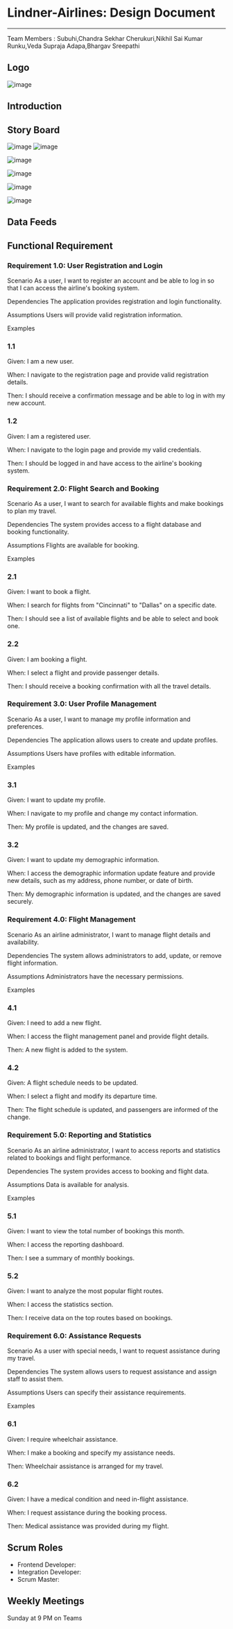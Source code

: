# Lindner-Airlines: Design Document
---
Team Members : Subuhi,Chandra Sekhar Cherukuri,Nikhil Sai Kumar Runku,Veda Supraja Adapa,Bhargav Sreepathi

## Logo
![image](https://github.com/subuhifu/Lindner-Airlines/assets/143138483/ea7835c4-fe27-4752-aeb4-5ab94a879417)


## Introduction



## Story Board
![image](https://github.com/subuhifu/Lindner-Airlines/assets/143138483/92c1d223-0ff3-454a-a9ed-12e17e26ba33)
![image](https://github.com/subuhifu/Lindner-Airlines/assets/143138483/9e52b6ad-e19a-4ca2-8452-f26b2f35b133)

![image](https://github.com/subuhifu/Lindner-Airlines/assets/143138483/2e542f5f-bf22-40c8-ab40-8854bc466526)

![image](https://github.com/subuhifu/Lindner-Airlines/assets/143138483/700edcf9-0eff-48cb-aeab-121838765bd0)

![image](https://github.com/subuhifu/Lindner-Airlines/assets/143138483/1b6857c0-2f5b-499e-a98d-41b451faa6ec)

![image](https://github.com/subuhifu/Lindner-Airlines/assets/143138483/c03a436b-ae82-470d-8aab-6a4c66c7db70)




##  Data Feeds





## Functional Requirement

### Requirement 1.0: User Registration and Login
Scenario
As a user, I want to register an account and be able to log in so that I can access the airline's booking system.

Dependencies
The application provides registration and login functionality.

Assumptions
Users will provide valid registration information.

Examples
### 1.1
Given: I am a new user.

When: I navigate to the registration page and provide valid registration details.

Then: I should receive a confirmation message and be able to log in with my new account.

### 1.2
Given: I am a registered user.

When: I navigate to the login page and provide my valid credentials.

Then: I should be logged in and have access to the airline's booking system.

### Requirement 2.0: Flight Search and Booking
Scenario
As a user, I want to search for available flights and make bookings to plan my travel.

Dependencies
The system provides access to a flight database and booking functionality.

Assumptions
Flights are available for booking.

Examples
### 2.1
Given: I want to book a flight.

When: I search for flights from "Cincinnati" to "Dallas" on a specific date.

Then: I should see a list of available flights and be able to select and book one.

### 2.2
Given: I am booking a flight.

When: I select a flight and provide passenger details.

Then: I should receive a booking confirmation with all the travel details.

### Requirement 3.0: User Profile Management
Scenario
As a user, I want to manage my profile information and preferences.

Dependencies
The application allows users to create and update profiles.

Assumptions
Users have profiles with editable information.

Examples
### 3.1
Given: I want to update my profile.

When: I navigate to my profile and change my contact information.

Then: My profile is updated, and the changes are saved.

### 3.2
Given: I want to update my demographic information.

When: I access the demographic information update feature and provide new details, such as my address, phone number, or date of birth.

Then: My demographic information is updated, and the changes are saved securely.

### Requirement 4.0: Flight Management
Scenario
As an airline administrator, I want to manage flight details and availability.

Dependencies
The system allows administrators to add, update, or remove flight information.

Assumptions
Administrators have the necessary permissions.

Examples
### 4.1
Given: I need to add a new flight.

When: I access the flight management panel and provide flight details.

Then: A new flight is added to the system.

### 4.2
Given: A flight schedule needs to be updated.

When: I select a flight and modify its departure time.

Then: The flight schedule is updated, and passengers are informed of the change.

### Requirement 5.0: Reporting and Statistics
Scenario
As an airline administrator, I want to access reports and statistics related to bookings and flight performance.

Dependencies
The system provides access to booking and flight data.

Assumptions
Data is available for analysis.

Examples
### 5.1
Given: I want to view the total number of bookings this month.

When: I access the reporting dashboard.

Then: I see a summary of monthly bookings.

### 5.2
Given: I want to analyze the most popular flight routes.

When: I access the statistics section.

Then: I receive data on the top routes based on bookings.

### Requirement 6.0: Assistance Requests
Scenario
As a user with special needs, I want to request assistance during my travel.

Dependencies
The system allows users to request assistance and assign staff to assist them.

Assumptions
Users can specify their assistance requirements.

Examples
### 6.1
Given: I require wheelchair assistance.

When: I make a booking and specify my assistance needs.

Then: Wheelchair assistance is arranged for my travel.

### 6.2
Given: I have a medical condition and need in-flight assistance.

When: I request assistance during the booking process.

Then: Medical assistance was provided during my flight.









## Scrum Roles

- Frontend Developer: 
- Integration Developer:
- Scrum Master:
  




## Weekly Meetings


Sunday at 9 PM on Teams


